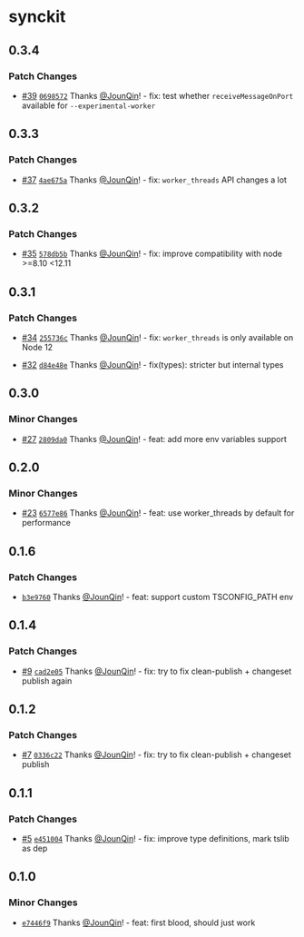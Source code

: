 # synckit

## 0.3.4

### Patch Changes

- [#39](https://github.com/rx-ts/synckit/pull/39) [`0698572`](https://github.com/rx-ts/synckit/commit/0698572d048e38d9c1e5de233c07e89a7ca01eca) Thanks [@JounQin](https://github.com/JounQin)! - fix: test whether `receiveMessageOnPort` available for `--experimental-worker`

## 0.3.3

### Patch Changes

- [#37](https://github.com/rx-ts/synckit/pull/37) [`4ae675a`](https://github.com/rx-ts/synckit/commit/4ae675ad4b0bc02ac459e9d49319154048ee40dd) Thanks [@JounQin](https://github.com/JounQin)! - fix: `worker_threads` API changes a lot

## 0.3.2

### Patch Changes

- [#35](https://github.com/rx-ts/synckit/pull/35) [`578db5b`](https://github.com/rx-ts/synckit/commit/578db5bd33fdd137ca09b450a211e46d3f7299cf) Thanks [@JounQin](https://github.com/JounQin)! - fix: improve compatibility with node >=8.10 <12.11

## 0.3.1

### Patch Changes

- [#34](https://github.com/rx-ts/synckit/pull/34) [`255736c`](https://github.com/rx-ts/synckit/commit/255736ca98731cf52aa1391d855737f45edb457f) Thanks [@JounQin](https://github.com/JounQin)! - fix: `worker_threads` is only available on Node 12

- [#32](https://github.com/rx-ts/synckit/pull/32) [`d84e48e`](https://github.com/rx-ts/synckit/commit/d84e48e643124c3d5801bec3147ec158ccf6db49) Thanks [@JounQin](https://github.com/JounQin)! - fix(types): stricter but internal types

## 0.3.0

### Minor Changes

- [#27](https://github.com/rx-ts/synckit/pull/27) [`2809da0`](https://github.com/rx-ts/synckit/commit/2809da0d25b9e4c617b3699c78cf80fbae895c6f) Thanks [@JounQin](https://github.com/JounQin)! - feat: add more env variables support

## 0.2.0

### Minor Changes

- [#23](https://github.com/rx-ts/synckit/pull/23) [`6577e86`](https://github.com/rx-ts/synckit/commit/6577e86bff97a6a4d803394571e9406a86dd82dc) Thanks [@JounQin](https://github.com/JounQin)! - feat: use worker_threads by default for performance

## 0.1.6

### Patch Changes

- [`b3e9760`](https://github.com/rx-ts/synckit/commit/b3e976062f1c568d495ad0a578c55b83506208c9) Thanks [@JounQin](https://github.com/JounQin)! - feat: support custom TSCONFIG_PATH env

## 0.1.4

### Patch Changes

- [#9](https://github.com/rx-ts/synckit/pull/9) [`cad2e05`](https://github.com/rx-ts/synckit/commit/cad2e059bba51779115f63121077532b97d8aa6e) Thanks [@JounQin](https://github.com/JounQin)! - fix: try to fix clean-publish + changeset publish again

## 0.1.2

### Patch Changes

- [#7](https://github.com/rx-ts/synckit/pull/7) [`0336c22`](https://github.com/rx-ts/synckit/commit/0336c22a5f159fa6d35b9a6b8f93f0a56a35b3dd) Thanks [@JounQin](https://github.com/JounQin)! - fix: try to fix clean-publish + changeset publish

## 0.1.1

### Patch Changes

- [#5](https://github.com/rx-ts/synckit/pull/5) [`e451004`](https://github.com/rx-ts/synckit/commit/e4510040211b139a423d64eaf6607804c00a9915) Thanks [@JounQin](https://github.com/JounQin)! - fix: improve type definitions, mark tslib as dep

## 0.1.0

### Minor Changes

- [`e7446f9`](https://github.com/rx-ts/synckit/commit/e7446f91421df5ee59e05adc002b3daa52dff96f) Thanks [@JounQin](https://github.com/JounQin)! - feat: first blood, should just work
